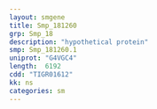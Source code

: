 ```yaml
---
layout: smgene
title: Smp_181260
grp: Smp_18
description: "hypothetical protein"
smp: Smp_181260.1
uniprot: "G4VGC4"
length:  6192
cdd: "TIGR01612"
kk: ns
categories: sm
---
```

